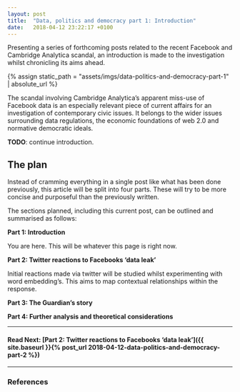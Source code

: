 ```yaml
---
layout: post
title:  "Data, politics and democracy part 1: Introduction"
date:   2018-04-12 23:22:17 +0100
---
```


Presenting a series of forthcoming posts related to the recent Facebook and Cambridge Analytica scandal, an introduction is made to the investigation whilst chronicling its aims ahead.

{% assign static_path = "assets/imgs/data-politics-and-democracy-part-1" | absolute_url %}


The scandal involving Cambridge Analytica’s apparent miss-use of Facebook data is an especially relevant piece of current affairs for an investigation of contemporary civic issues. It belongs to the wider issues surrounding data regulations, the economic foundations of web 2.0 and normative democratic ideals.

**TODO**: continue introduction.

## The plan

Instead of cramming everything in a single post like what has been done previously, this article will be split into four parts. These will try to be more concise and purposeful than the previously written.

The sections planned, including this current post, can be outlined and summarised as follows:

**Part 1: Introduction**

You are here. This will be whatever this page is right now.

**Part 2: Twitter reactions to Facebooks ‘data leak’**

Initial reactions made via twitter will be studied whilst experimenting with word embedding’s. This aims to map contextual relationships within the response.

**Part 3: The Guardian’s story**

**Part 4: Further analysis and theoretical considerations**


---

#### Read Next: [Part 2: Twitter reactions to Facebooks ‘data leak’]({{ site.baseurl }}{% post_url 2018-04-12-data-politics-and-democracy-part-2 %})

---

### References